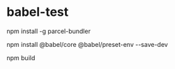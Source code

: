# babel-test

npm install -g parcel-bundler

npm install @babel/core @babel/preset-env --save-dev

npm build